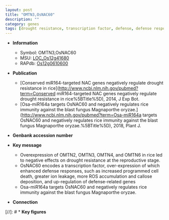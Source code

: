 ```yaml
---
layout: post
title: "OMTN3,OsNAC60"
description: ""
category: genes
tags: [drought resistance, transcription factor, defense, defense response, blast, magnaporthe oryzae, cell death, immunity]
---
```


* **Information**  
    + Symbol: OMTN3,OsNAC60  
    + MSU: [LOC_Os12g41680](http://rice.uga.edu/cgi-bin/ORF_infopage.cgi?orf=LOC_Os12g41680)  
    + RAPdb: [Os12g0610600](https://rapdb.dna.affrc.go.jp/locus/?name=Os12g0610600)  

* **Publication**  
    + [Conserved miR164-targeted NAC genes negatively regulate drought resistance in rice](http://www.ncbi.nlm.nih.gov/pubmed?term=Conserved miR164-targeted NAC genes negatively regulate drought resistance in rice%5BTitle%5D), 2014, J Exp Bot.
    + [Osa-miR164a targets OsNAC60 and negatively regulates rice immunity against the blast fungus Magnaporthe oryzae.](http://www.ncbi.nlm.nih.gov/pubmed?term=Osa-miR164a targets OsNAC60 and negatively regulates rice immunity against the blast fungus Magnaporthe oryzae.%5BTitle%5D), 2018, Plant J.

* **Genbank accession number**  

* **Key message**  
    + Overexpression of OMTN2, OMTN3, OMTN4, and OMTN6 in rice led to negative effects on drought resistance at the reproductive stage.
    + OsNAC60 encodes a transcription factor, over-expression of which enhanced defense responses, such as increased programmed cell death, greater ion leakage, more ROS accumulation and callose deposition, and up-regulation of defense-related genes
    + Osa-miR164a targets OsNAC60 and negatively regulates rice immunity against the blast fungus Magnaporthe oryzae.

* **Connection**  

[//]: # * **Key figures**  


